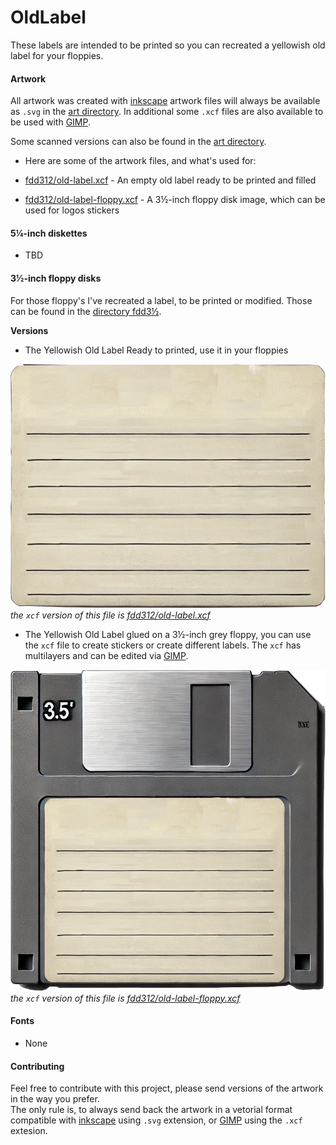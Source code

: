 # OldLabel

These labels are intended to be printed so you can recreated a yellowish old
label for your floppies.

#### Artwork

All artwork was created with [inkscape](https://inkscape.org/) artwork files
will always be available as `.svg` in the [art directory](art). In additional
some `.xcf` files are also available to be used with [GIMP](https://gimp.org).

Some scanned versions can also be found in the [art directory](art).

- Here are some of the artwork files, and what's used for:

- [fdd312/old-label.xcf](fdd312/old-label.xcf) - An empty old label ready to be
  printed and filled
- [fdd312/old-label-floppy.xcf](fdd312/old-label-floppy.xcf) - A 3½-inch floppy
  disk image, which can be used for logos stickers

#### 5¼-inch diskettes

- TBD

#### 3½-inch floppy disks

For those floppy's I've recreated a label, to be printed or modified.
Those can be found in the [directory fdd3½](fdd312).

**Versions**

- The Yellowish Old Label Ready to printed, use it in your floppies

[<img src="fdd312/old-label.png">](fdd312/old-label.png)
_the `xcf` version of this file is
[fdd312/old-label.xcf](fdd312/old-label.xcf)_

- The Yellowish Old Label glued on a 3½-inch grey floppy, you can use the `xcf`
  file to create stickers or create different labels. The `xcf` has multilayers
  and can be edited via [GIMP](https://gimp.org).

[<img src="fdd312/old-label-floppy.webp">](fdd312/old-label-floppy.webp)
_the `xcf` version of this file is [fdd312/old-label-floppy.xcf](fdd312/old-label-floppy.xcf)_

#### Fonts

- None

#### Contributing

Feel free to contribute with this project, please send versions of the artwork
in the way you prefer.  
The only rule is, to always send back the artwork in a vetorial format
compatible with [inkscape](https://inkscape.org/) using `.svg` extension, or
[GIMP](https://gimp.org) using the `.xcf` extesion.
